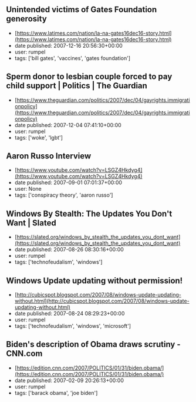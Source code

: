 ## Unintended victims of Gates Foundation generosity
 - [https://www.latimes.com/nation/la-na-gates16dec16-story.html](https://www.latimes.com/nation/la-na-gates16dec16-story.html)
 - date published: 2007-12-16 20:56:30+00:00
 - user: rumpel
 - tags: ['bill gates', 'vaccines', 'gates foundation']

## Sperm donor to lesbian couple forced to pay child support | Politics | The Guardian
 - [https://www.theguardian.com/politics/2007/dec/04/gayrights.immigrationpolicy](https://www.theguardian.com/politics/2007/dec/04/gayrights.immigrationpolicy)
 - date published: 2007-12-04 07:41:10+00:00
 - user: rumpel
 - tags: ['woke', 'lgbt']

## Aaron Russo Interview
 - [https://www.youtube.com/watch?v=LSGZ4Hkdyg4](https://www.youtube.com/watch?v=LSGZ4Hkdyg4)
 - date published: 2007-09-01 07:01:37+00:00
 - user: None
 - tags: ['conspiracy theory', 'aaron russo']

## Windows By Stealth: The Updates You Don't Want | Slated
 - [https://slated.org/windows_by_stealth_the_updates_you_dont_want](https://slated.org/windows_by_stealth_the_updates_you_dont_want)
 - date published: 2007-08-26 08:30:16+00:00
 - user: rumpel
 - tags: ['technofeudalism', 'windows']

## Windows Update updating without permission!
 - [http://cubicspot.blogspot.com/2007/08/windows-update-updating-without.html](http://cubicspot.blogspot.com/2007/08/windows-update-updating-without.html)
 - date published: 2007-08-24 08:29:23+00:00
 - user: rumpel
 - tags: ['technofeudalism', 'windows', 'microsoft']

## Biden's description of Obama draws scrutiny - CNN.com
 - [https://edition.cnn.com/2007/POLITICS/01/31/biden.obama/](https://edition.cnn.com/2007/POLITICS/01/31/biden.obama/)
 - date published: 2007-02-09 20:26:13+00:00
 - user: rumpel
 - tags: ['barack obama', 'joe biden']

